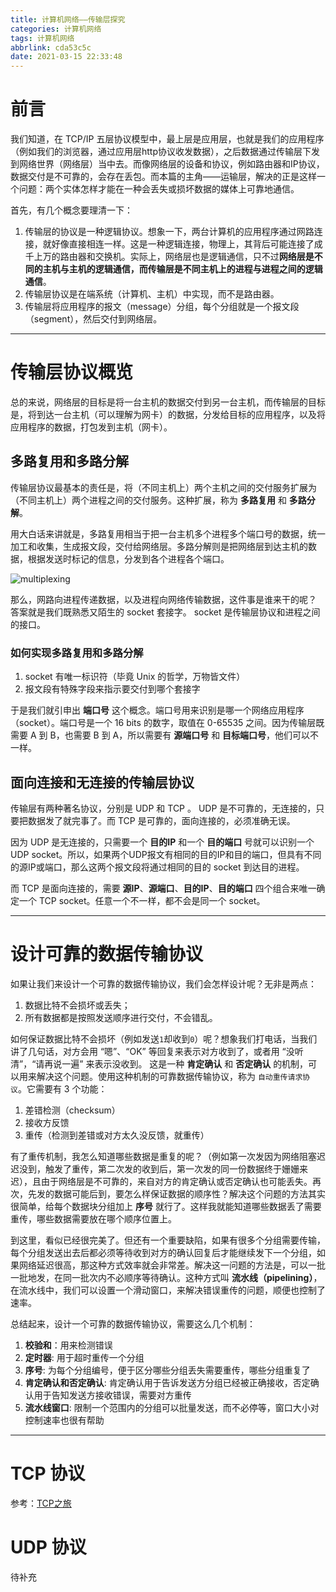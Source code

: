 ```yaml
---
title: 计算机网络——传输层探究
categories: 计算机网络
tags: 计算机网络
abbrlink: cda53c5c
date: 2021-03-15 22:33:48
---
```


# 前言

我们知道，在 TCP/IP 五层协议模型中，最上层是应用层，也就是我们的应用程序（例如我们的浏览器，通过应用层http协议收发数据），之后数据通过传输层下发到网络世界（网络层）当中去。而像网络层的设备和协议，例如路由器和IP协议，数据交付是不可靠的，会存在丢包。而本篇的主角——运输层，解决的正是这样一个问题：两个实体怎样才能在一种会丢失或损坏数据的媒体上可靠地通信。

<!-- more -->

首先，有几个概念要理清一下：

1. 传输层的协议是一种逻辑协议。想象一下，两台计算机的应用程序通过网路连接，就好像直接相连一样。这是一种逻辑连接，物理上，其背后可能连接了成千上万的路由器和交换机。实际上，网络层也是逻辑通信，只不过**网络层是不同的主机与主机的逻辑通信，而传输层是不同主机上的进程与进程之间的逻辑通信**。
2. 传输层协议是在端系统（计算机、主机）中实现，而不是路由器。
3. 传输层将应用程序的报文（message）分组，每个分组就是一个报文段（segment），然后交付到网络层。

---

# 传输层协议概览

总的来说，网络层的目标是将一台主机的数据交付到另一台主机，而传输层的目标是，将到达一台主机（可以理解为网卡）的数据，分发给目标的应用程序，以及将应用程序的数据，打包发到主机（网卡）。

## 多路复用和多路分解

传输层协议最基本的责任是，将（不同主机上）两个主机之间的交付服务扩展为（不同主机上）两个进程之间的交付服务。这种扩展，称为 **多路复用** 和 **多路分解**。

用大白话来讲就是，多路复用相当于把一台主机多个进程多个端口号的数据，统一加工和收集，生成报文段，交付给网络层。多路分解则是把网络层到达主机的数据，根据发送时标记的信息，分发到各个进程各个端口。

![multiplexing](../../../../images/networking/multiplexing.png)

那么，网路向进程传递数据，以及进程向网络传输数据，这件事是谁来干的呢？ 答案就是我们既熟悉又陌生的 socket 套接字。 socket 是传输层协议和进程之间的接口。

### 如何实现多路复用和多路分解

1. socket 有唯一标识符（毕竟 Unix 的哲学，万物皆文件）
2. 报文段有特殊字段来指示要交付到哪个套接字

于是我们就引申出 **端口号** 这个概念。端口号用来识别是哪一个网络应用程序（socket）。端口号是一个 16 bits 的数字，取值在 0-65535 之间。因为传输层既需要 A 到 B，也需要 B 到 A，所以需要有 **源端口号** 和 **目标端口号**，他们可以不一样。

## 面向连接和无连接的传输层协议

传输层有两种著名协议，分别是 UDP 和 TCP 。 UDP 是不可靠的，无连接的，只要把数据发了就完事了。而 TCP 是可靠的，面向连接的，必须准确无误。

因为 UDP 是无连接的，只需要一个 **目的IP** 和一个 **目的端口** 号就可以识别一个 UDP socket。所以，如果两个UDP报文有相同的目的IP和目的端口，但具有不同的源IP或端口，那么这两个报文段将通过相同的目的 socket 到达目的进程。

而 TCP 是面向连接的，需要 **源IP**、**源端口**、**目的IP**、**目的端口** 四个组合来唯一确定一个 TCP socket。任意一个不一样，都不会是同一个 socket。

---

# 设计可靠的数据传输协议

如果让我们来设计一个可靠的数据传输协议，我们会怎样设计呢？无非是两点：

1. 数据比特不会损坏或丢失；
2. 所有数据都是按照发送顺序进行交付，不会错乱。

如何保证数据比特不会损坏（例如发送`1`却收到`0`）呢？想象我们打电话，当我们讲了几句话，对方会用 “嗯”、“OK” 等回复来表示对方收到了，或者用  “没听清”，“请再说一遍” 来表示没收到。 这是一种 **肯定确认** 和 **否定确认** 的机制，可以用来解决这个问题。使用这种机制的可靠数据传输协议，称为 `自动重传请求协议`。它需要有 3 个功能：

1. 差错检测（checksum）
2. 接收方反馈
3. 重传（检测到差错或对方太久没反馈，就重传）

有了重传机制，我怎么知道哪些数据是重复的呢？（例如第一次发因为网络阻塞迟迟没到，触发了重传，第二次发的收到后，第一次发的同一份数据终于姗姗来迟），且由于网络层是不可靠的，来自对方的肯定确认或否定确认也可能丢失。再次，先发的数据可能后到，要怎么样保证数据的顺序性？解决这个问题的方法其实很简单，给每个数据块分组加上 **序号** 就行了。这样我就能知道哪些数据丢了需要重传，哪些数据需要放在哪个顺序位置上。


到这里，看似已经很完美了。但还有一个重要缺陷，如果有很多个分组需要传输，每个分组发送出去后都必须等待收到对方的确认回复后才能继续发下一个分组，如果网络延迟很高，那这种方式效率就会非常差。解决这一问题的方法是，可以一批一批地发，在同一批次内不必顺序等待确认。这种方式叫 **流水线（pipelining）**，在流水线中，我们可以设置一个滑动窗口，来解决错误重传的问题，顺便也控制了速率。

总结起来，设计一个可靠的数据传输协议，需要这么几个机制：

1. **校验和**：用来检测错误
2. **定时器**: 用于超时重传一个分组
3. **序号**: 为每个分组编号，便于区分哪些分组丢失需要重传，哪些分组重复了
4. **肯定确认和否定确认**: 肯定确认用于告诉发送方分组已经被正确接收，否定确认用于告知发送方接收错误，需要对方重传
5. **流水线窗口**: 限制一个范围内的分组可以批量发送，而不必停等，窗口大小对控制速率也很有帮助

---

#  TCP 协议

参考：[TCP之旅](../post/e997edc6.html)

#  UDP 协议

待补充